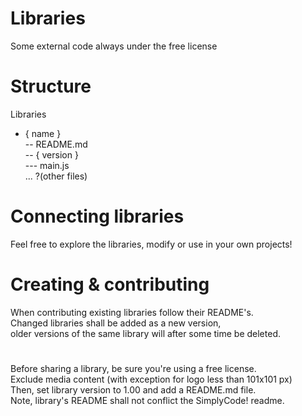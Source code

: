 # Libraries
  Some external code always under the free license
   
# Structure
  Libraries <br>
  - { name } <br>
   -- README.md <br>
   -- { version } <br>
    --- main.js <br>
    ... ?(other files) 

# Connecting libraries
 Feel free to explore the libraries, modify or use in your own projects!

# Creating & contributing
  When contributing existing libraries follow their README's. <br>
  Changed libraries shall be added as a new version, <br>
  older versions of the same library will after some time be deleted. <br>
  #
  Before sharing a library, be sure you're using a free license. <br>
  Exclude media content (with exception for logo less than 101x101 px) <br>
  Then, set library version to 1.00 and add a README.md file. <br>
  Note, library's README shall not conflict the SimplyCode! readme. <br>

